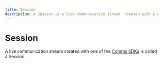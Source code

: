 ```yaml
---
title: Session
description: A Session is a live communication stream  created with a Comms SDK.
---
```


# Session

A live communication stream created with one of the [Comms SDKs](/comms-sdks/overview) is called a Session.
